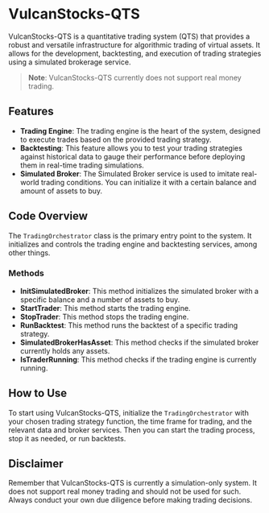 # VulcanStocks-QTS

VulcanStocks-QTS is a quantitative trading system (QTS) that provides a robust and versatile infrastructure for algorithmic trading of virtual assets. It allows for the development, backtesting, and execution of trading strategies using a simulated brokerage service.

> **Note**: VulcanStocks-QTS currently does not support real money trading.

## Features

- **Trading Engine**: The trading engine is the heart of the system, designed to execute trades based on the provided trading strategy.
- **Backtesting**: This feature allows you to test your trading strategies against historical data to gauge their performance before deploying them in real-time trading simulations.
- **Simulated Broker**: The Simulated Broker service is used to imitate real-world trading conditions. You can initialize it with a certain balance and amount of assets to buy.

## Code Overview

The `TradingOrchestrator` class is the primary entry point to the system. It initializes and controls the trading engine and backtesting services, among other things.

### Methods

- **InitSimulatedBroker**: This method initializes the simulated broker with a specific balance and a number of assets to buy.
- **StartTrader**: This method starts the trading engine.
- **StopTrader**: This method stops the trading engine.
- **RunBacktest**: This method runs the backtest of a specific trading strategy.
- **SimulatedBrokerHasAsset**: This method checks if the simulated broker currently holds any assets.
- **IsTraderRunning**: This method checks if the trading engine is currently running.

## How to Use

To start using VulcanStocks-QTS, initialize the `TradingOrchestrator` with your chosen trading strategy function, the time frame for trading, and the relevant data and broker services. Then you can start the trading process, stop it as needed, or run backtests.

## Disclaimer

Remember that VulcanStocks-QTS is currently a simulation-only system. It does not support real money trading and should not be used for such. Always conduct your own due diligence before making trading decisions.

